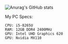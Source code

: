 ![Anurag's GitHub stats](https://github-readme-stats.vercel.app/api?username=sayoridev&show_icons=true&theme=tokyonight)

My PC Specs:

```
CPU: i5-8265U
RAM: 12GB DDR4 2400MHz
GPU: Intel UHD Graphics 620
GPU: Nvidia MX110
```
